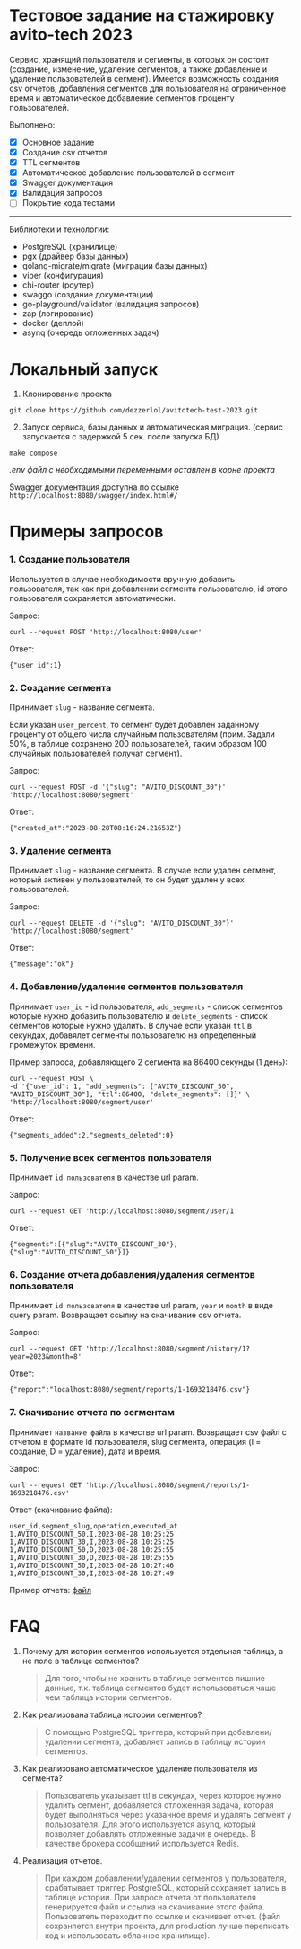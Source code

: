 # Тестовое задание на стажировку avito-tech 2023
Cервис, хранящий пользователя и сегменты, в которых он состоит (создание, изменение, удаление сегментов, а также добавление и удаление пользователей в сегмент). Имеется возможность создания csv отчетов, добавления сегментов для пользователя на ограниченное время и автоматическое добавление сегментов проценту пользователей.

Выполнено:
- [x] Основное задание
- [x] Создание csv отчетов
- [x] TTL сегментов
- [x] Автоматическое добавление пользователей в сегмент
- [x] Swagger документация
- [x] Валидация запросов 
- [ ] Покрытие кода тестами   

---
Библиотеки и технологии:
- PostgreSQL (хранилище)
- pgx (драйвер базы данных)
- golang-migrate/migrate (миграции базы данных)
- viper (конфигурация)
- chi-router (роутер)
- swaggo (создание документации)
- go-playground/validator (валидация запросов)
- zap (логирование)
- docker (деплой)
- asynq (очередь отложенных задач)



# Локальный запуск

1. Клонирование проекта
```
git clone https://github.com/dezzerlol/avitotech-test-2023.git
```
2. Запуск сервиса, базы данных и автоматическая миграция. (сервис запускается с задержкой 5 сек. после запуска БД)
```
make compose
```

*.env файл с необходимыми переменными оставлен в корне проекта*

Swagger документация доступна по ссылке `http://localhost:8080/swagger/index.html#/`

# Примеры запросов
### 1. **Создание пользователя**

Используется в случае необходимости вручную добавить пользователя, так как при добавлении сегмента пользователю, id этого пользователя сохраняется автоматически.

Запрос:
```
curl --request POST 'http://localhost:8080/user'
```

Ответ:
```
{"user_id":1}
```

### 2. **Создание сегмента**
Принимает `slug` - название сегмента.

Если указан `user_percent`, то сегмент будет добавлен заданному проценту от общего числа случайным пользователям (прим. Задали 50%, в таблице сохранено 200 пользователей, таким образом 100 случайных пользователей получат сегмент).

Запрос:
```
curl --request POST -d '{"slug": "AVITO_DISCOUNT_30"}' 'http://localhost:8080/segment'
```

Ответ:
```
{"created_at":"2023-08-28T08:16:24.21653Z"}
```

### 3. **Удаление сегмента**
Принимает `slug` - название сегмента. В случае если удален сегмент, который активен у пользователей, то он будет удален у всех пользователей.

Запрос:
```
curl --request DELETE -d '{"slug": "AVITO_DISCOUNT_30"}' 'http://localhost:8080/segment'
```

Ответ:
```
{"message":"ok"}
```

### 4. **Добавление/удаление сегментов пользователя**
Принимает `user_id` - id пользователя, `add_segments` - список сегментов которые нужно добавить пользователю и `delete_segments` - список сегментов которые нужно удалить.
В случае если указан `ttl` в секундах, добавялет сегменты пользователю на определенный промежуток времени.


Пример запроса, добавляющего 2 сегмента на 86400 секунды (1 день):
```
curl --request POST \
-d '{"user_id": 1, "add_segments": ["AVITO_DISCOUNT_50", "AVITO_DISCOUNT_30"], "ttl":86400, "delete_segments": []}' \
'http://localhost:8080/segment/user'
```

Ответ:
```
{"segments_added":2,"segments_deleted":0}
```

### 5. **Получение всех сегментов пользователя**
Принимает `id пользователя` в качестве url param.

Запрос:
```
curl --request GET 'http://localhost:8080/segment/user/1'
```

Ответ:
```
{"segments":[{"slug":"AVITO_DISCOUNT_30"},{"slug":"AVITO_DISCOUNT_50"}]}
```

### 6. **Создание отчета добавления/удаления сегментов пользователя**
Принимает `id пользователя` в качестве url param, `year` и `month` в виде query param. Возвращает ссылку на скачивание csv отчета.

Запрос:
```
curl --request GET 'http://localhost:8080/segment/history/1?year=2023&month=8'
```

Ответ:
```
{"report":"localhost:8080/segment/reports/1-1693218476.csv"}
```

### 7. **Скачивание отчета по сегментам**
Принимает `название файла` в качестве url param. Возвращает csv файл с отчетом в формате id пользователя, slug сегмента, операция (I = создание, D = удаление), дата и время.

Запрос:
```
curl --request GET 'http://localhost:8080/segment/reports/1-1693218476.csv'
```

Ответ (скачивание файла):
```
user_id,segment_slug,operation,executed_at
1,AVITO_DISCOUNT_50,I,2023-08-28 10:25:25
1,AVITO_DISCOUNT_30,I,2023-08-28 10:25:25
1,AVITO_DISCOUNT_50,D,2023-08-28 10:25:55
1,AVITO_DISCOUNT_30,D,2023-08-28 10:25:55
1,AVITO_DISCOUNT_50,I,2023-08-28 10:27:46
1,AVITO_DISCOUNT_30,I,2023-08-28 10:27:49
```
Пример отчета: [файл](/reports/1-1693224806.csv)


# FAQ
1. Почему для истории сегментов используется отдельная таблица, а не поле в таблице сегментов?
    > Для того, чтобы не хранить в таблице сегментов лишние данные, т.к. таблица сегментов будет использоваться чаще чем таблица истории сегментов.

2. Как реализована таблица истории сегментов?
    > С помощью PostgreSQL триггера, который при добавлени/удалении сегмента, добавляет запись в таблицу истории сегментов.

3. Как реализовано автоматическое удаление пользователя из сегмента?
    > Пользователь указывает ttl в секундах, через которое нужно удалить сегмент, добавляется отложенная задача, которая будет выполняться через указанное время и удалять сегмент у пользователя. Для этого используется asynq, который позволяет добавлять отложенные задачи в очередь. В качестве брокера сообщений используется Redis.

4. Реализация отчетов.
    > При каждом добавлении/удалении сегментов у пользователя, срабатывает триггер PostgreSQL, который сохраняет запись в таблице истории. При запросе отчета от пользователя генерируется файл и ссылка на скачивание этого файла. Пользователь переходит по ссылке и скачивает отчет. (файл сохраняется внутри проекта, для production лучше переписать код и использовать облачное хранилище).